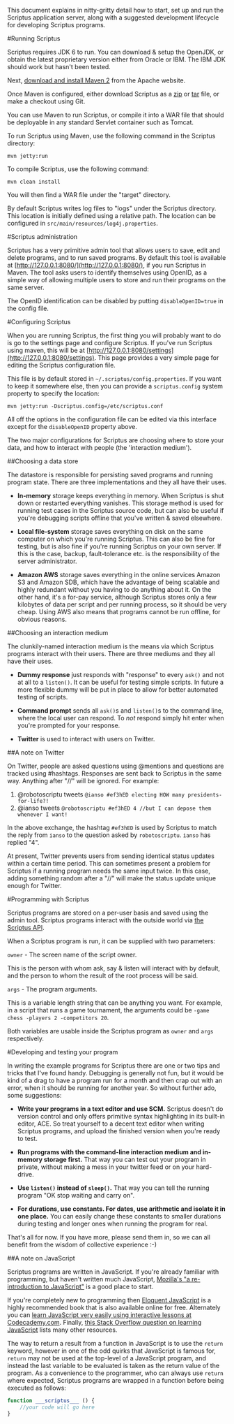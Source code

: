 This document explains in nitty-gritty detail how to start, set up and run the Scriptus application server, along with a suggested development lifecycle for developing Scriptus programs.

#Running Scriptus

Scriptus requires JDK 6 to run. You can download & setup the OpenJDK, or obtain the latest proprietary version either from Oracle or IBM. The IBM JDK should work but hasn't been tested.

Next, [download and install Maven 2](http://maven.apache.org/download.html#Installation) from the Apache website.

Once Maven is configured,  either download Scriptus as a [zip](https://github.com/ianso/scriptus/zipball/master) or [tar](https://github.com/ianso/scriptus/tarball/master) file, or make a checkout using Git.

You can use Maven to run Scriptus, or compile it into a WAR file that should be deployable in any standard Servlet container such as Tomcat.

To run Scriptus using Maven, use the following command in the Scriptus directory:

`mvn jetty:run`

To compile Scriptus, use the following command:

`mvn clean install`

You will then find a WAR file under the "target" directory.

By default Scriptus writes log files to "logs" under the Scriptus directory. This location is initially defined using a relative path. The location can be configured in `src/main/resources/log4j.properties`.

#Scriptus administration

Scriptus has a very primitive admin tool that allows users to save, edit and delete programs, and to run saved programs. By default this tool is available at [http://127.0.0.1:8080/](http://127.0.0.1:8080/), if you run Scriptus in Maven. The tool asks users to identify themselves using OpenID, as a simple way of allowing multiple users to store and run their programs on the same server.

The OpenID identification can be disabled by putting `disableOpenID=true` in the config file.

#Configuring Scriptus

When you are running Scriptus, the first thing you will probably want to do is go to the settings page and configure Scriptus. If you've run Scriptus using maven, this will be at [http://127.0.0.1:8080/settings](http://127.0.0.1:8080/settings). This page provides a very simple page for editing the Scriptus configuration file.

This file is by default stored in `~/.scriptus/config.properties`. If you want to keep it somewhere else, then you can provide a `scriptus.config` system property to specify the location:

`mvn jetty:run -Dscriptus.config=/etc/scriptus.conf`

All off the options in the configuration file can be edited via this interface except for the `disableOpenID` property above.

The two major configurations for Scriptus are choosing where to store your data, and how to interact with people (the 'interaction medium').

##Choosing a data store

The datastore is responsible for persisting saved programs and running program state. There are three implementations and they all have their uses.

 *   **In-memory** storage keeps everything in memory. When Scriptus is shut down or restarted everything vanishes.
This storage method is used for running test cases in the Scriptus source code, but can also be useful if you're debugging scripts offline that you've written & saved elsewhere.

 *   **Local file-system** storage saves everything on disk on the same computer on which you're running Scriptus.
This can also be fine for testing, but is also fine if you're running Scriptus on your own server. If this is the case, backup, fault-tolerance etc. is the responsibility of the server administrator.

 *   **Amazon AWS** storage saves everything in the online services Amazon S3 and Amazon SDB, which have the advantage of being scalable and highly redundant without you having to do anything about it. On the other hand, it's a for-pay service, although Scriptus stores only a few kilobytes of data per script and per running process, so it should be very cheap.
Using AWS also means that programs cannot be run offline, for obvious reasons. 

##Choosing an interaction medium

The clunkily-named interaction medium is the means via which Scriptus programs interact with their users. There are three mediums and they all have their uses.

 *   **Dummy response** just responds with "response" to every `ask()` and not at all to a `listen()`.
It can be useful for testing simple scripts. In future a more flexible dummy will be put in place to allow for better automated testing of scripts.
 
 *   **Command prompt** sends all `ask()`s and `listen()`s to the command line, where the local user can respond.
To *not* respond simply hit enter when you're prompted for your response.
 
 *   **Twitter** is used to interact with users on Twitter.

##A note on Twitter

On Twitter, people are asked questions using @mentions and questions are tracked using #hashtags. Responses are sent back to Scriptus in the same way. Anything after "//" will be ignored. For example:

1. @robotoscriptu tweets `@ianso #ef3hED electing HOW many presidents-for-life?!`
2. @ianso tweets `@robotoscriptu #ef3hED 4 //but I can depose them whenever I want!`

In the above exchange, the hashtag `#ef3hED` is used by Scriptus to match the reply from `ianso` to the question asked by `robotoscriptu`. `ianso` has replied "4".

At present, Twitter prevents users from sending identical status updates within a certain time period. This can sometimes present a problem for Scriptus if a running program needs the same input twice. In this case, adding something random after a "//" will make the status update unique enough for Twitter.

#Programming with Scriptus

Scriptus programs are stored on a per-user basis and saved using the admin tool. Scriptus programs interact with the outside world via [the Scriptus API](https://github.com/ianso/scriptus/tree/master/docs/api.md).

When a Scriptus program is run, it can be supplied with two parameters:

`owner` - The screen name of the script owner. 
 
This is the person with whom ask, say & listen will interact with by default, and the person to whom the result of the root process will be said.

`args` - The program arguments.
 
This is a variable length string that can be anything you want. For example, in a script that runs a game tournament, the arguments could be `-game chess -players 2 -competitors 20`.
 
Both variables are usable inside the Scriptus program as `owner` and `args` respectively.

#Developing and testing your program

In writing the example programs for Scriptus there are one or two tips and tricks that I've found handy. Debugging is generally not fun, but it would be kind of a drag to have a program run for a month and then crap out with an error, when it should be running for another year. So without further ado, some suggestions:

 *  **Write your programs in a text editor and use SCM.** Scriptus doesn't do version control and only offers primitive syntax highlighting in its built-in editor, ACE. So treat yourself to a decent text editor when writing Scriptus programs, and upload the finished version when you're ready to test.

 *  **Run programs with the command-line interaction medium and in-memory storage first.** That way you can test out your program in private, without making a mess in your twitter feed or on your hard-drive.
 
 *  **Use `listen()` instead of `sleep()`.** That way you can tell the running program "OK stop waiting and carry on".

 * **For durations, use constants. For dates, use arithmetic and isolate it in one place.** You can easily change these constants to smaller durations during testing and longer ones when running the program for real.

That's all for now. If you have more, please send them in, so we can all benefit from the wisdom of collective experience :-)

##A note on JavaScript

Scriptus programs are written in JavaScript. If you're already familiar with programming, but haven't written much JavaScript, [Mozilla's "a re-introduction to JavaScript"](https://developer.mozilla.org/en/A_re-introduction_to_JavaScript) is a good place to start.

If you're completely new to programming then [Eloquent JavaScript](http://eloquentJavaScript.net/) is a highly recommended book that is also available online for free. Alternately you can [learn JavaScript very easily using interactive lessons at Codecademy.com](http://www.codecademy.com/). Finally, [this Stack Overflow question on learning JavaScript](http://stackoverflow.com/questions/11246/best-resources-to-learn-JavaScript) lists many other resources.

The way to return a result from a function in JavaScript is to use the `return` keyword, however in one of the odd quirks that JavaScript is famous for, `return` may not be used at the top-level of a JavaScript program, and instead the last variable to be evaluated is taken as the return value of the program. As a convenience to the programmer, who can always use `return` where expected, Scriptus programs are wrapped in a function before being executed as follows:

```JavaScript
function ___scriptus___ () {
	//your code will go here
}
```



